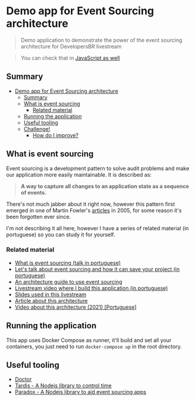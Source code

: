 # Demo app for Event Sourcing architecture

> Demo application to demonstrate the power of the event sourcing architecture for DevelopersBR livestream

> You can check that in [JavaScript as well](https://github.com/khaosdoctor/event-sourcing-javascript)

## Summary

- [Demo app for Event Sourcing architecture](#demo-app-for-event-sourcing-architecture)
  - [Summary](#summary)
  - [What is event sourcing](#what-is-event-sourcing)
    - [Related material](#related-material)
  - [Running the application](#running-the-application)
  - [Useful tooling](#useful-tooling)
  - [Challenge!](#challenge)
    - [How do I improve?](#how-do-i-improve)

## What is event sourcing

Event sourcing is a development pattern to solve audit problems and make our application more easily maintainable. It is described as:

> **A way to capture all changes to an application state as a sequence of events.**

There's not much jabber about it right now, however this pattern first emerged in one of Martin Fowler's [articles](https://martinfowler.com/eaaDev/EventSourcing.html) in 2005, for some reason it's been forgotten ever since.

I'm not describing it all here, however I have a series of related material (in portuguese) so you can study it for yourself.

### Related material


- [What is event sourcing (talk in portuguese)](https://speakerdeck.com/khaosdoctor/controlando-o-tempo-com-typescript-e-event-sourcing)
- [Let's talk about event sourcing and how it can save your project (in portuguese)](https://imasters.com.br/banco-de-dados/event-sourcing-arquitetura-que-pode-salvar-seu-projeto)
- [An architecture guide to use event sourcing](https://github.com/nxcd/developer-handbook)
- [Livestream video where I build this application (in portuguese)](https://www.meetup.com/DevelopersBR/events/258948273)
- [Slides used in this livestream](https://speakerdeck.com/khaosdoctor/event-sourcing-livestream-developersbr)
- [Article about this architecture](https://imasters.com.br/back-end/event-sourcing-desenvolvendo-sua-primeira-aplicacao/)
- [Video about this architecture (2021) [Portuguese]](https://www.youtube.com/watch?v=BTjH7rKEbio)

## Running the application

This app uses Docker Compose as runner, it'll build and set all your containers, you just need to run `docker-compose up` in the root directory.

## Useful tooling

- [Doctor](https://github.com/nxcd/doctor)
- [Tardis - A Nodejs library to control time](https://github.com/irontitan/tardis)
- [Paradox - A Nodejs library to aid event sourcing apps](https://github.com/irontitan/paradox)